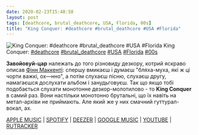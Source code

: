```yaml
---
date: 2020-02-23T15:48:58
layout: post
tags: [deathcore, brutal_deathcore, USA, Florida, 00s]
title: "King Conquer: #deathcore #brutal_deathcore #USA #Florida"
---
```

![King Conquer: #deathcore #brutal_deathcore #USA #Florida](https://res.cloudinary.com/vast-space-unexplored/image/upload/photos/photo_903_23-02-2020_15-48-58.jpg)
King Conquer: [#deathcore](/tags/#deathcore) [#brutal_deathcore](/tags/#brutal_deathcore) [#USA](/tags/#USA) [#Florida](/tags/#Florida) [#00s](/tags/#00s)

**Завойовуй-цар** належать до того різновиду дезкору, котрий яскраво описав [Фінн Маккенті](https://www.youtube.com/channel/UCjewxGh1Gx5i5Uzxn0v-TPw): спершу вмикаєш і думаєш &quot;бляха-муха, які ж ці чорти важкі, ох—нно&quot;, а потім слухаєш пісню, слухаєш другу, намагаєшся дослухати альбом і занудьговуєш. Так що якщо тобі подобається слухати монотонне дезкор-молотилово - то **King Conquer** в самий раз. Вони настільки монотонно брутальні, що їх навіть на метал-архіви не приймають. Але який же у них смачний гуттурал-вокал, ах.

[APPLE MUSIC](https://music.apple.com/us/album/welcome-to-hell/1199345300) \| [SPOTIFY](https://open.spotify.com/album/1QzPqXqdThpBDoFIf3E2Ld) \| [DEEZER](https://www.deezer.com/album/15185735?utm_source=deezer&amp;utm_content=album-15185735&amp;utm_term=1601611822_1582465563&amp;utm_medium=web) \| [GOOGLE MUSIC](https://play.google.com/music/m/Bj7tthhfjjge2e2gktpszpwshum?t=Welcome_to_Hell_-_King_Conquer) \| [YOUTUBE](https://www.youtube.com/playlist?list=OLAK5uy_lWwK7AlO62g3-RbYjcfQY44txRuqptfLw) \| [RUTRACKER](https://rutracker.org/forum/viewtopic.php?t=3259584)